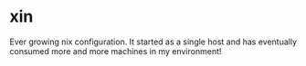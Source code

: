 xin
===

Ever growing nix configuration. It started as a single host and has eventually
consumed more and more machines in my environment!


